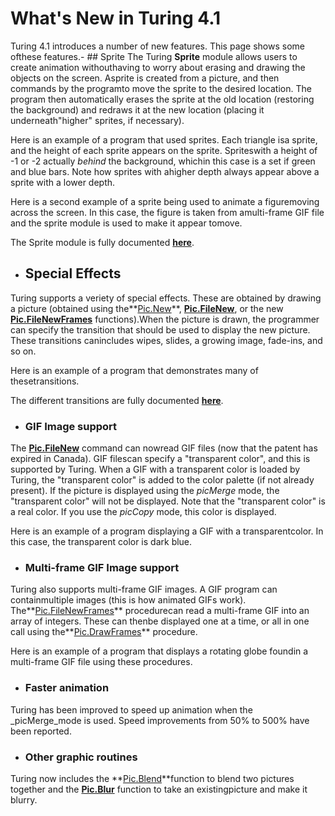 # What's New in Turing 4.1
Turing 4.1 introduces a number of new features.  This page shows some ofthese features.- ## Sprite
The Turing **Sprite** module allows users to create animation withouthaving to worry about erasing and drawing the objects on the screen. Asprite is created from a picture, and then commands by the programto move the sprite to the desired location.  The program then automatically erases the sprite at the old location (restoring the background) and redraws it at the new location (placing it underneath"higher" sprites, if necessary).

Here is an example of a program that used sprites.  Each triangle isa sprite, and the height of each sprite appears on the sprite.  Spriteswith a height of -1 or -2 actually _behind_ the background, whichin this case is a set if green and blue bars.  Note how sprites with ahigher depth always appear above a sprite with a lower depth. 



Here is a second example of a sprite being used to animate a figuremoving across the screen.  In this case, the figure is taken from amulti-frame GIF file and the sprite module is used to make it appear tomove.



The Sprite module is fully documented **[here](spritemodule.html)**.


- ## Special Effects


Turing supports a veriety of special effects.  These are obtained by drawing a picture (obtained using the**[Pic.New](pic_new.html)**, **[Pic.FileNew](pic_filenew.html)**, or the new **[Pic.FileNewFrames](pic_filenewframes.html)** functions).When the picture is drawn, the programmer can specify the transition that should be used to display the new picture.  These transitions canincludes wipes, slides, a growing image, fade-ins, and so on.

Here is an example of a program that demonstrates many of thesetransitions.



The different transitions are fully documented **[here](pic_drawspecial.html)**.


- ### GIF Image support
The **[Pic.FileNew](pic_filenew.html)** command can nowread GIF files (now that the patent has expired in Canada).  GIF filescan specify a "transparent color", and this is supported by Turing.  When a GIF with a transparent color is loaded by Turing, the "transparent color" is added to the color palette (if not already present).  If the picture is displayed using the _picMerge_ mode, the "transparent color" will not be displayed. Note that the "transparent color" is a real color.  If you use the _picCopy_ mode, this color is displayed.

Here is an example of a program displaying a GIF with a transparentcolor.  In this case, the transparent color is dark blue.




- ### Multi-frame GIF Image support
Turing also supports multi-frame GIF images.  A GIF program can containmultiple images (this is how animated GIFs work).  The**[Pic.FileNewFrames](pic_filenewframes.html)** procedurecan read a multi-frame GIF into an array of integers.  These can thenbe displayed one at a time, or all in one call using the**[Pic.DrawFrames](pic_drawframes.html)** procedure.

Here is an example of a program that displays a rotating globe foundin a multi-frame GIF file using these procedures.




- ### Faster animation
Turing has been improved to speed up animation when the _picMerge_mode is used.  Speed improvements from 50% to 500% have been reported.


- ### Other graphic routines
Turing now includes the **[Pic.Blend](pic_blend.html)**function to blend two pictures together and the **[Pic.Blur](pic_blur.html)** function to take an existingpicture and make it blurry.

